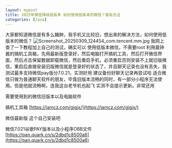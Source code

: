 ```yaml
---
layout: mypost
title: 2025年微信降级低版本 如何使用低版本的微信？我有办法
categories: [Java]
---
```


大家都知道微信是有多么臃肿，我手机又比较旧，想出来的解决方法，如何使用低版本的微信？
![Screenshot_20250309_124454_com.tencent.mm.jpg](https://s2.loli.net/2025/03/09/zoyXShYp6edW2wB.jpg)
我网上查了一下教程加上自己的测试，确实可以
使用低版本微信，不需要root
利用晨钟酱的搞机工具箱，先用最新版登录好，然后电脑打开搞机工具，然后打开微信界面，然后点击保留数据卸载微信，然后重启手机，必须重启否则安装不上就旧版微信，重启后直接安装旧版微信就是登录好的状态了，并且聊天记录也没有丢失，我测试最多支持微信pay版分7.0.21，实测好用 建议备份好聊天记录再尝试哈 适合微信只做为普通聊天软件的朋友，毕竟旧版本流畅的同时，有一部分小程序无法使用。但是他就流畅啊，连我这台老爷机也起飞
实测不会提示更新。非常还用

需要使用到的微信旧版本以及电脑软件

搞机工具箱 [https://jamcz.com/gjgjx/](https://jamcz.com/gjgjx/)

微信最新版 这个自己安装吧

微信7.021谷歌PAY版本以及小程序OBB文件
[https://pan.quark.cn/s/2dbd1c8500a6](https://pan.quark.cn/s/2dbd1c8500a6)
